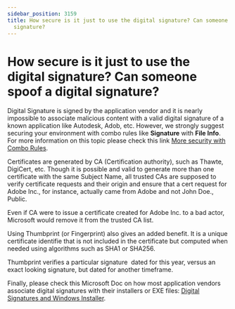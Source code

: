 ```yaml
---
sidebar_position: 3159
title: How secure is it just to use the digital signature? Can someone spoof a digital
  signature?
---
```


# How secure is it just to use the digital signature? Can someone spoof a digital signature?

Digital Signature is signed by the application vendor and it is nearly impossible to associate malicious content with a valid digital signature of a known application like Autodesk, Adob, etc. However, we strongly suggest securing your environment with combo rules like **Signature** with **File Info**. For more information on this topic please check this link [More security with Combo Rules](../Video/LeastPrivilege/SecurityComboRules).

Certificates are generated by CA (Certification authority), such as Thawte, DigiCert, etc. Though it is possible and valid to generate more than one certificate with the same Subject Name, all trusted CAs are supposed to verify certificate requests and their origin and ensure that a cert request for Adobe Inc., for instance, actually came from Adobe and not John Doe., Public.

Even if CA were to issue a certificate created for Adobe Inc. to a bad actor, Microsoft would remove it from the trusted CA list.

Using Thumbprint (or Fingerprint) also gives an added benefit. It is a unique certificate identifie that is not included in the certificate but computed when needed using algorithms such as SHA1 or SHA256.

Thumbprint verifies a particular signature  dated for this year, versus an exact looking signature, but dated for another timeframe.

Finally, please check this Microsoft Doc on how most application vendors associate digital signatures with their installers or EXE files: [Digital Signatures and Windows Installer](https://learn.microsoft.com/en-us/windows/win32/msi/digital-signatures-and-windows-installer "Digital Signatures and Windows Installer").